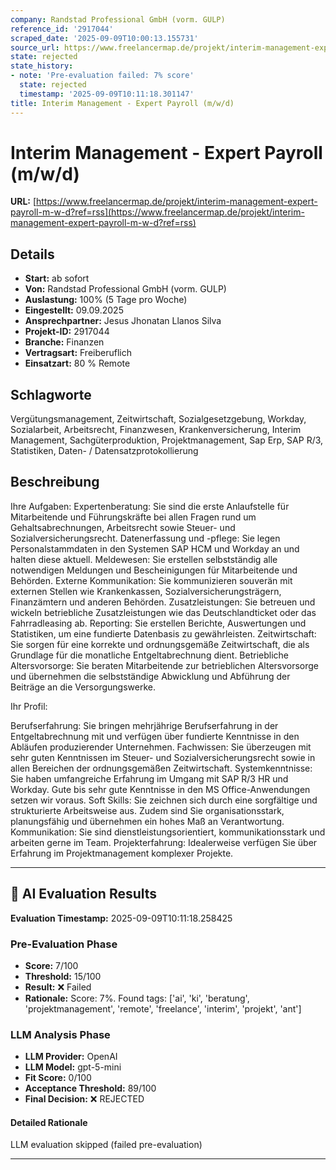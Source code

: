 ```yaml
---
company: Randstad Professional GmbH (vorm. GULP)
reference_id: '2917044'
scraped_date: '2025-09-09T10:00:13.155731'
source_url: https://www.freelancermap.de/projekt/interim-management-expert-payroll-m-w-d?ref=rss
state: rejected
state_history:
- note: 'Pre-evaluation failed: 7% score'
  state: rejected
  timestamp: '2025-09-09T10:11:18.301147'
title: Interim Management - Expert Payroll (m/w/d)
---
```



# Interim Management - Expert Payroll (m/w/d)
**URL:** [https://www.freelancermap.de/projekt/interim-management-expert-payroll-m-w-d?ref=rss](https://www.freelancermap.de/projekt/interim-management-expert-payroll-m-w-d?ref=rss)
## Details
- **Start:** ab sofort
- **Von:** Randstad Professional GmbH (vorm. GULP)
- **Auslastung:** 100% (5 Tage pro Woche)
- **Eingestellt:** 09.09.2025
- **Ansprechpartner:** Jesus Jhonatan Llanos Silva
- **Projekt-ID:** 2917044
- **Branche:** Finanzen
- **Vertragsart:** Freiberuflich
- **Einsatzart:** 80
                                                % Remote

## Schlagworte
Vergütungsmanagement, Zeitwirtschaft, Sozialgesetzgebung, Workday, Sozialarbeit, Arbeitsrecht, Finanzwesen, Krankenversicherung, Interim Management, Sachgüterproduktion, Projektmanagement, Sap Erp, SAP R/3, Statistiken, Daten- / Datensatzprotokollierung

## Beschreibung
Ihre Aufgaben:
Expertenberatung: Sie sind die erste Anlaufstelle für Mitarbeitende und Führungskräfte bei allen Fragen rund um Gehaltsabrechnungen, Arbeitsrecht sowie Steuer- und Sozialversicherungsrecht.
Datenerfassung und -pflege: Sie legen Personalstammdaten in den Systemen SAP HCM und Workday an und halten diese aktuell.
Meldewesen: Sie erstellen selbstständig alle notwendigen Meldungen und Bescheinigungen für Mitarbeitende und Behörden.
Externe Kommunikation: Sie kommunizieren souverän mit externen Stellen wie Krankenkassen, Sozialversicherungsträgern, Finanzämtern und anderen Behörden.
Zusatzleistungen: Sie betreuen und wickeln betriebliche Zusatzleistungen wie das Deutschlandticket oder das Fahrradleasing ab.
Reporting: Sie erstellen Berichte, Auswertungen und Statistiken, um eine fundierte Datenbasis zu gewährleisten.
Zeitwirtschaft: Sie sorgen für eine korrekte und ordnungsgemäße Zeitwirtschaft, die als Grundlage für die monatliche Entgeltabrechnung dient.
Betriebliche Altersvorsorge: Sie beraten Mitarbeitende zur betrieblichen Altersvorsorge und übernehmen die selbstständige Abwicklung und Abführung der Beiträge an die Versorgungswerke.

Ihr Profil:

Berufserfahrung: Sie bringen mehrjährige Berufserfahrung in der Entgeltabrechnung mit und verfügen über fundierte Kenntnisse in den Abläufen produzierender Unternehmen.
Fachwissen: Sie überzeugen mit sehr guten Kenntnissen im Steuer- und Sozialversicherungsrecht sowie in allen Bereichen der ordnungsgemäßen Zeitwirtschaft.
Systemkenntnisse: Sie haben umfangreiche Erfahrung im Umgang mit SAP R/3 HR und Workday. Gute bis sehr gute Kenntnisse in den MS Office-Anwendungen setzen wir voraus.
Soft Skills: Sie zeichnen sich durch eine sorgfältige und strukturierte Arbeitsweise aus. Zudem sind Sie organisationsstark, planungsfähig und übernehmen ein hohes Maß an Verantwortung.
Kommunikation: Sie sind dienstleistungsorientiert, kommunikationsstark und arbeiten gerne im Team.
Projekterfahrung: Idealerweise verfügen Sie über Erfahrung im Projektmanagement komplexer Projekte.

---

## 🤖 AI Evaluation Results

**Evaluation Timestamp:** 2025-09-09T10:11:18.258425

### Pre-Evaluation Phase
- **Score:** 7/100
- **Threshold:** 15/100
- **Result:** ❌ Failed
- **Rationale:** Score: 7%. Found tags: ['ai', 'ki', 'beratung', 'projektmanagement', 'remote', 'freelance', 'interim', 'projekt', 'ant']

### LLM Analysis Phase
- **LLM Provider:** OpenAI
- **LLM Model:** gpt-5-mini
- **Fit Score:** 0/100
- **Acceptance Threshold:** 89/100
- **Final Decision:** ❌ REJECTED

#### Detailed Rationale
LLM evaluation skipped (failed pre-evaluation)

---
